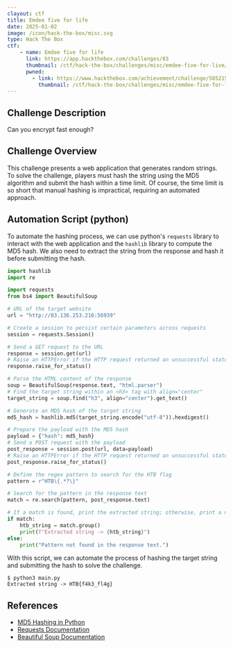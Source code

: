 ```yaml
---
clayout: ctf
title: Emdee five for life
date: 2025-01-02
image: /icon/hack-the-box/misc.svg
type: Hack The Box
ctf:
    - name: Emdee five for life
      link: https://app.hackthebox.com/challenges/83
      thumbnail: /ctf/hack-the-box/challenges/misc/emdee-five-for-live/overview.png
      pwned:
        - link: https://www.hackthebox.com/achievement/challenge/585215/83
          thumbnail: /ctf/hack-the-box/challenges/misc/emdee-five-for-live/pwned.png
---
```


## Challenge Description

Can you encrypt fast enough?

## Challenge Overview

This challenge presents a web application that generates random strings. To solve the challenge, players must hash the
string using the MD5 algorithm and submit the hash within a time limit. Of course, the time limit is so short that
manual hashing is impractical, requiring an automated approach.

## Automation Script (python)

To automate the hashing process, we can use python's `requests` library to interact with the web application and the
`hashlib` library to compute the MD5 hash. We also need to extract the string from the response and hash it before
submitting the hash.

```python
import hashlib
import re

import requests
from bs4 import BeautifulSoup

# URL of the target website
url = "http://83.136.253.216:56939"

# Create a session to persist certain parameters across requests
session = requests.Session()

# Send a GET request to the URL
response = session.get(url)
# Raise an HTTPError if the HTTP request returned an unsuccessful status code
response.raise_for_status()

# Parse the HTML content of the response
soup = BeautifulSoup(response.text, "html.parser")
# Find the target string within an <h3> tag with align="center"
target_string = soup.find("h3", align="center").get_text()

# Generate an MD5 hash of the target string
md5_hash = hashlib.md5(target_string.encode("utf-8")).hexdigest()

# Prepare the payload with the MD5 hash
payload = {"hash": md5_hash}
# Send a POST request with the payload
post_response = session.post(url, data=payload)
# Raise an HTTPError if the HTTP request returned an unsuccessful status code
post_response.raise_for_status()

# Define the regex pattern to search for the HTB flag
pattern = r"HTB\{.*?\}"

# Search for the pattern in the response text
match = re.search(pattern, post_response.text)

# If a match is found, print the extracted string; otherwise, print a not found message
if match:
    htb_string = match.group()
    print(f"Extracted string -> {htb_string}")
else:
    print("Pattern not found in the response text.")
```

With this script, we can automate the process of hashing the target string and submitting the hash to solve the
challenge.

```
$ python3 main.py
Extracted string -> HTB{f4k3_fl4g}
```

## References

- [MD5 Hashing in Python](https://docs.python.org/3/library/hashlib.html)
- [Requests Documentation](https://docs.python-requests.org/en/latest/)
- [Beautiful Soup Documentation](https://www.crummy.com/software/BeautifulSoup/bs4/doc/)